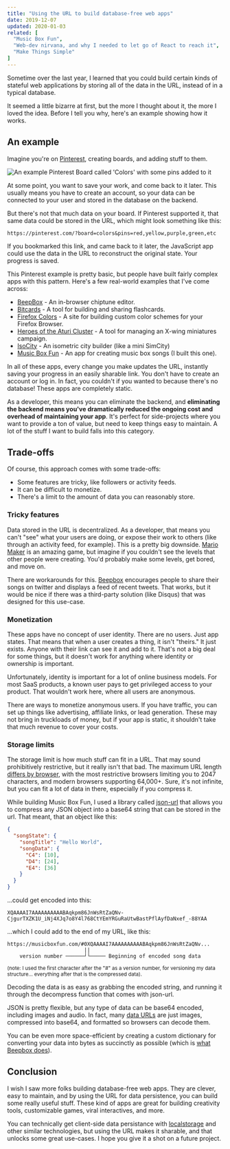 ```yaml
---
title: "Using the URL to build database-free web apps"
date: 2019-12-07
updated: 2020-01-03
related: [
  "Music Box Fun",
  "Web-dev nirvana, and why I needed to let go of React to reach it",
  "Make Things Simple"
]
---
```


Sometime over the last year, I learned that you could build certain kinds of stateful web applications by storing all of the data in the URL, instead of in a typical database.

It seemed a little bizarre at first, but the more I thought about it, the more I loved the idea. Before I tell you why, here's an example showing how it works.

## An example

Imagine you're on [Pinterest](http://pinterest.com/), creating boards, and adding stuff to them.

![An example Pinterest Board called 'Colors' with some pins added to it]({{site.url}}/assets/images/pinterest-example.svg)

At some point, you want to save your work, and come back to it later. This usually means you have to create an account, so your data can be connected to your user and stored in the database on the backend.

But there's not that much data on your board. If Pinterest supported it, that same data could be stored in the URL, which might look something like this:

```
https://pinterest.com/?board=colors&pins=red,yellow,purple,green,etc
```

If you bookmarked this link, and came back to it later, the JavaScript app could use the data in the URL to reconstruct the original state. Your progress is saved.

This Pinterest example is pretty basic, but people have built fairly complex apps with this pattern. Here's a few real-world examples that I've come across:

* [BeepBox](https://beepbox.co/) - An in-browser chiptune editor.
* [Bitcards](https://bitcards.fun/edit) - A tool for building and sharing flashcards.
* [Firefox Colors](https://color.firefox.com/) - A site for building custom color schemes for your Firefox Browser.
* [Heroes of the Aturi Cluster](https://hotac-ship-builder.netlify.com/) - A tool for managing an X-wing miniatures campaign.
* [IsoCity](https://github.com/victorqribeiro/isocity) - An isometric city builder (like a mini SimCity)
* [Music Box Fun](https://musicboxfun.com/) - An app for creating music box songs (I built this one).

In all of these apps, every change you make updates the URL, instantly saving your progress in an easily sharable link. You don't have to create an account or log in. In fact, you couldn't if you wanted to because there's no database! These apps are completely static.

As a developer, this means you can eliminate the backend, and **eliminating the backend means you've dramatically reduced the ongoing cost and overhead of maintaining your app**. It's perfect for side-projects where you want to provide a ton of value, but need to keep things easy to maintain. A lot of the stuff I want to build falls into this category.

## Trade-offs

Of course, this approach comes with some trade-offs:

* Some features are tricky, like followers or activity feeds.
* It can be difficult to monetize.
* There's a limit to the amount of data you can reasonably store.

### Tricky features

Data stored in the URL is decentralized. As a developer, that means you can't "see" what your users are doing, or expose their work to others (like through an activity feed, for example). This is a pretty big downside. [Mario Maker](https://en.wikipedia.org/wiki/Super_Mario_Maker) is an amazing game, but imagine if you couldn't see the levels that other people were creating. You'd probably make some levels, get bored, and move on.

There are workarounds for this. [Beepbox](https://beepbox.co) encourages people to share their songs on twitter and displays a feed of recent tweets. That works, but it would be nice if there was a third-party solution (like Disqus) that was designed for this use-case.

### Monetization

These apps have no concept of user identity. There are no users. Just app states. That means that when a user creates a thing, it isn't "theirs." It just exists. Anyone with their link can see it and add to it. That's not a big deal for some things, but it doesn't work for anything where identity or ownership is important.

Unfortunately, identity is important for a lot of online business models. For most SaaS products, a known user pays to get privileged access to your product. That wouldn't work here, where all users are anonymous.

There are ways to monetize anonymous users. If you have traffic, you can set up things like advertising, affiliate links, or lead generation. These may not bring in truckloads of money, but if your app is static, it shouldn't take that much revenue to cover your costs.

### Storage limits

The storage limit is how much stuff can fit in a URL. That may sound prohibitively restrictive, but it really isn't that bad. The maximum URL length [differs by browser](https://stackoverflow.com/a/417184/1154642), with the most restrictive browsers limiting you to 2047 characters, and modern browsers supporting 64,000+. Sure, it's not infinite, but you can fit a lot of data in there, especially if you compress it.

While building Music Box Fun, I used a library called [json-url](https://github.com/masotime/json-url) that allows you to compress any JSON object into a base64 string that can be stored in the url. That meant, that an object like this:

```json
{
  "songState": {
    "songTitle": "Hello World",
    "songData": {
      "C4": [10],
      "D4": [24],
      "E4": [36]
    }
  }
}
```

...could get encoded into this:

```
XQAAAAI7AAAAAAAAAABAqkpm86JnWsRtZaQNv-CjgurTXZK1U_iNj4XJq7o8Y4l768CtYEmYRGuRaUtwBastPflAyfDaNxef_-88YAA
```

...which I could add to the end of my URL, like this:

```
https://musicboxfun.com/#0XQAAAAI7AAAAAAAAAABAqkpm86JnWsRtZaQNv...
                         ||
    version number ──────┘└───── Beginning of encoded song data
```

<small>(note: I used the first character after the "#" as a version number, for versioning my data structure... everything after that is the compressed data).</small>

Decoding the data is as easy as grabbing the encoded string, and running it through the decompress function that comes with json-url.

JSON is pretty flexible, but any type of data can be base64 encoded, including images and audio. In fact, many [data URLs](https://developer.mozilla.org/en-US/docs/Web/HTTP/Basics_of_HTTP/Data_URIs) are just images, compressed into base64, and formatted so browsers can decode them.

You can be even more space-efficient by creating a custom dictionary for converting your data into bytes as succinctly as possible (which is [what Beepbox does](https://github.com/johnnesky/beepbox/blob/aa5f0e33d46b81aa437231fd04f427a1aae54400/synth/synth.ts#L1091-L1340)).

## Conclusion

I wish I saw more folks building database-free web apps. They are clever, easy to maintain, and by using the URL for data persistence, you can build some really useful stuff. These kind of apps are great for building creativity tools, customizable games, viral interactives, and more.

You can technically get client-side data persistance with [localstorage](https://developer.mozilla.org/en-US/docs/Web/API/Window/localStorage) and other similar technologies, but using the URL makes it sharable, and that unlocks some great use-cases. I hope you give it a shot on a future project.
